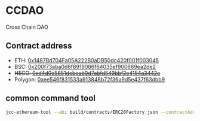 # CCDAO

Cross Chain DAO

## Contract address

- ETH: [0x1487Bd704Fa05A222B0aDB50dc420f001f003045](https://cn.etherscan.com/token/0x1487Bd704Fa05A222B0aDB50dc420f001f003045)
- BSC: [0x200f73aba0d6f8919086f64035ef900669ea2de2](https://www.bscscan.com/token/0x200f73aba0d6f8919086f64035ef900669ea2de2)
- ~~HECO: [0xd4d0e5651debcab0d7abfd549bbf2c4154a3442c](https://hecoinfo.com/token/0xd4d0e5651debcab0d7abfd549bbf2c4154a3442c)~~
- Polygon: [0xee546f831533a913848b72f36a9d5e437f63dbb9](https://polygonscan.com/token/0xee546f831533a913848b72f36a9d5e437f63dbb9)

## common command tool

```bash
jcc-ethereum-tool --abi build/contracts/ERC20Factory.json --contractAddr 0x1487bd704fa05a222b0adb50dc420f001f003045 --method "name"
```
